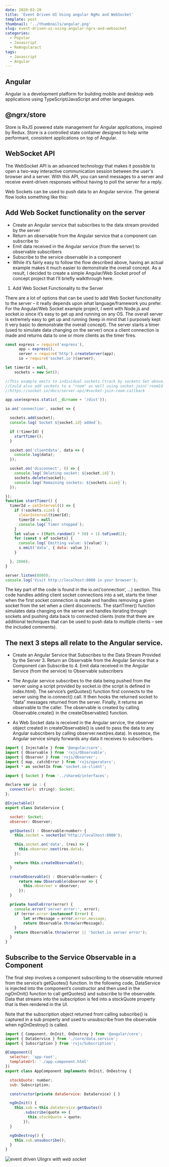 ```yaml
---
date: 2020-03-28
title: 'Event Driven UI Using angular NgRx and WebSocket'
template: post
thumbnail: '../thumbnails/angular.png'
slug: event-driven-ui-using-angular-ngrx-and-websocket
categories:
  - Popular
  - Javascript
  - ReAngularact
tags:
  - Javascript
  - Angular
---
```


Angular
------

Angular is a development platform for building mobile and desktop web applications using TypeScript/JavaScript and other languages.

@ngrx/store
-----------
Store is RxJS powered state management for Angular applications, inspired by Redux. Store is a controlled state container designed to help write performant, consistent applications on top of Angular.

WebSocket API 
-------------
The WebSocket API is an advanced technology that makes it possible to open a two-way interactive communication session between the user's browser and a server. With this API, you can send messages to a server and receive event-driven responses without having to poll the server for a reply.

Web Sockets can be used to push data to an Angular service. The general flow looks something like this:

Add Web Socket functionality on the server
------------------------------------------

- Create an Angular service that subscribes to the data stream provided by the server
- Return an observable from the Angular service that a component can subscribe to
- Emit data received in the Angular service (from the server) to observable subscribers
- Subscribe to the service observable in a component
- While it’s fairly easy to follow the flow described above, having an actual example makes it much easier to demonstrate the overall concept. As a result, I decided to create a simple Angular/Web Socket proof of concept project that I’ll briefly walkthrough here.

1. Add Web Socket Functionality to the Server

There are a lot of options that can be used to add Web Socket functionality to the server – it really depends upon what language/framework you prefer. For the Angular/Web Socket example project, I went with Node.js and socket.io since it’s easy to get up and running on any OS. The overall server is extremely easy to get up and running (keep in mind that I purposely kept it very basic to demonstrate the overall concept). The server starts a timer (used to simulate data changing on the server) once a client connection is made and returns data to one or more clients as the timer fires.

```javascript
const express = require('express'),
      app = express(),
      server = require('http').createServer(app);
      io = require('socket.io')(server);

let timerId = null,
    sockets = new Set();

//This example emits to individual sockets (track by sockets Set above).
//Could also add sockets to a "room" as well using socket.join('roomId')
//https://socket.io/docs/server-api/#socket-join-room-callback

app.use(express.static(__dirname + '/dist')); 

io.on('connection', socket => {

  sockets.add(socket);
  console.log(`Socket ${socket.id} added`);

  if (!timerId) {
    startTimer();
  }

  socket.on('clientdata', data => {
    console.log(data);
  });

  socket.on('disconnect', () => {
    console.log(`Deleting socket: ${socket.id}`);
    sockets.delete(socket);
    console.log(`Remaining sockets: ${sockets.size}`);
  });

});
function startTimer() {
  timerId = setInterval(() => {
    if (!sockets.size) {
      clearInterval(timerId);
      timerId = null;
      console.log(`Timer stopped`);
    }
    let value = ((Math.random() * 50) + 1).toFixed(2);
    for (const s of sockets) {
      console.log(`Emitting value: ${value}`);
      s.emit('data', { data: value });
    }

  }, 2000);
}

server.listen(8080);
console.log('Visit http://localhost:8080 in your browser');
```
The key part of the code is found in the io.on(‘connection’, …) section. This code handles adding client socket connections into a set, starts the timer when the first socket connection is made and handles removing a given socket from the set when a client disconnects. The startTimer() function simulates data changing on the server and handles iterating through sockets and pushing data back to connected clients (note that there are additional techniques that can be used to push data to multiple clients – see the included comments).

The next 3 steps all relate to the Angular service.
--------------------------------------------------

- Create an Angular Service that Subscribes to the Data Stream Provided by the Server 3. Return an Observable from the Angular Service that a Component can Subscribe to 4. Emit data received in the Angular Service (from the service) to Observable subscribers

- The Angular service subscribes to the data being pushed from the server using a script provided by socket.io (the script is defined in index.html). The service’s getQuotes() function first connects to the server using the io.connect() call. It then hooks the returned socket to “data” messages returned from the server. Finally, it returns an observable to the caller. The observable is created  by calling Observable.create() in the createObservable() function.

- As Web Socket data is received in the Angular service, the observer object created in createObservable() is used to pass the data to any Angular subscribers by calling observer.next(res.data). In essence, the Angular service simply forwards any data it receives to subscribers.

```javascript
import { Injectable } from '@angular/core';
import { Observable } from 'rxjs/Observable';
import { Observer } from 'rxjs/Observer';
import { map, catchError } from 'rxjs/operators';
import * as socketIo from 'socket.io-client';

import { Socket } from '../shared/interfaces';

declare var io : {
  connect(url: string): Socket;
};

@Injectable()
export class DataService {

  socket: Socket;
  observer: Observer;

  getQuotes() : Observable<number> {
    this.socket = socketIo('http://localhost:8080');

    this.socket.on('data', (res) => {
      this.observer.next(res.data);
    });

    return this.createObservable();
  }

  createObservable() : Observable<number> {
      return new Observable(observer => {
        this.observer = observer;
      });
  }

  private handleError(error) {
    console.error('server error:', error);
    if (error.error instanceof Error) {
        let errMessage = error.error.message;
        return Observable.throw(errMessage);
    }
    return Observable.throw(error || 'Socket.io server error');
  }
}
```

Subscribe to the Service Observable in a Component
----------------------------------------------------

The final step involves a component subscribing to the observable returned from the service’s getQuotes() function. In the following code, DataService is injected into the component’s constructor and then used in the ngOnOnit() function to call getQuotes() and subscribe to the observable. Data that streams into the subscription is fed into a stockQuote property that is then rendered in the UI.

Note that the subscription object returned from calling subscribe() is captured in a sub property and used to unsubscribe from the observable when ngOnDestroy() is called.

```javascript
import { Component, OnInit, OnDestroy } from '@angular/core';
import { DataService } from './core/data.service';
import { Subscription } from 'rxjs/Subscription';

@Component({
  selector: 'app-root',
  templateUrl: './app.component.html'
})
export class AppComponent implements OnInit, OnDestroy {

  stockQuote: number;
  sub: Subscription;

  constructor(private dataService: DataService) { }

  ngOnInit() {
    this.sub = this.dataService.getQuotes()
        .subscribe(quote => {
          this.stockQuote = quote;
        });
  }

  ngOnDestroy() {
    this.sub.unsubscribe();
  }
}
```

![event driven UI](../thumbnails/ngrx.png)*ngrx with web socket*

